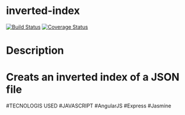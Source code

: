 # inverted-index
[![Build Status](https://travis-ci.org/andela-fojuri/Checkpoint1.svg?branch=develop)](https://travis-ci.org/andela-fojuri/Checkpoint1)
[![Coverage Status](https://coveralls.io/repos/github/andela-fojuri/Checkpoint1/badge.svg?branch=develop)](https://coveralls.io/github/andela-fojuri/Checkpoint1?branch=develop)


# Description
# Creats an inverted index of a JSON file

#TECNOLOGIS USED
#JAVASCRIPT
#AngularJS
#Express
#Jasmine